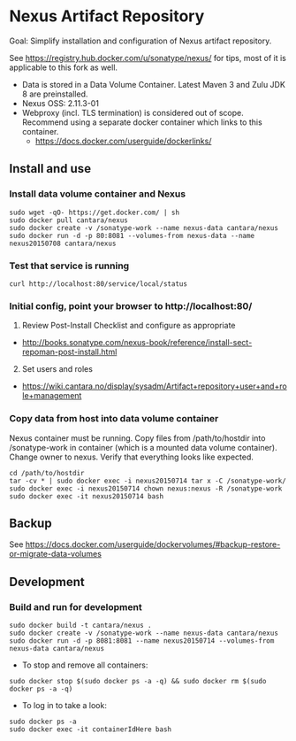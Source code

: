 # Nexus Artifact Repository 

Goal: Simplify installation and configuration of Nexus artifact repository. 

See https://registry.hub.docker.com/u/sonatype/nexus/ for tips, most of it is applicable to this fork as well. 

* Data is stored in a Data Volume Container. Latest Maven 3 and Zulu JDK 8 are preinstalled. 
* Nexus OSS: 2.11.3-01 
* Webproxy (incl. TLS termination) is considered out of scope. Recommend using a separate docker container which links to this container. 
  * https://docs.docker.com/userguide/dockerlinks/ 

## Install and use 

###  Install data volume container and Nexus
```
sudo wget -qO- https://get.docker.com/ | sh
sudo docker pull cantara/nexus
sudo docker create -v /sonatype-work --name nexus-data cantara/nexus
sudo docker run -d -p 80:8081 --volumes-from nexus-data --name nexus20150708 cantara/nexus
```

### Test that service is running 
```
curl http://localhost:80/service/local/status
```


### Initial config, point your browser to http://localhost:80/
1. Review Post-Install Checklist and configure as appropriate 
  * http://books.sonatype.com/nexus-book/reference/install-sect-repoman-post-install.html
2. Set users and roles 
  * https://wiki.cantara.no/display/sysadm/Artifact+repository+user+and+role+management


### Copy data from host into data volume container 
Nexus container must be running. 
Copy files from /path/to/hostdir into /sonatype-work in container (which is a mounted data volume container). 
Change owner to nexus. 
Verify that everything looks like expected.

```
cd /path/to/hostdir
tar -cv * | sudo docker exec -i nexus20150714 tar x -C /sonatype-work/
sudo docker exec -i nexus20150714 chown nexus:nexus -R /sonatype-work
sudo docker exec -it nexus20150714 bash
```


## Backup 

See https://docs.docker.com/userguide/dockervolumes/#backup-restore-or-migrate-data-volumes


## Development 

### Build and run for development

```
sudo docker build -t cantara/nexus .
sudo docker create -v /sonatype-work --name nexus-data cantara/nexus
sudo docker run -d -p 8081:8081 --name nexus20150714 --volumes-from nexus-data cantara/nexus
```

* To stop and remove all containers: 
```
sudo docker stop $(sudo docker ps -a -q) && sudo docker rm $(sudo docker ps -a -q)
```

* To log in to take a look: 
```
sudo docker ps -a
sudo docker exec -it containerIdHere bash
```
